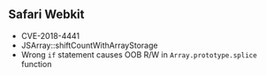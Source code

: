 ## Safari Webkit
* CVE-2018-4441
* JSArray::shiftCountWithArrayStorage
* Wrong `if` statement causes OOB R/W in `Array.prototype.splice` function

